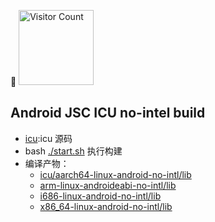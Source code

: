 <p>
<strong>👀</strong>
  <img src="https://profile-counter.glitch.me/LumenVestige.android-jsc-icu-build/count.svg" alt="Visitor Count"  width="120"/>
</p>

## Android JSC ICU no-intel build
+ [icu](icu):icu 源码
+ bash [./start.sh](start.sh) 执行构建
+ 编译产物：
  + [icu/aarch64-linux-android-no-intl/lib](icu/aarch64-linux-android-no-intl/lib)
  + [arm-linux-androideabi-no-intl/lib](icu/arm-linux-androideabi-no-intl/lib)
  + [i686-linux-android-no-intl/lib](icu/i686-linux-android-no-intl/lib)
  + [x86_64-linux-android-no-intl/lib](icu/x86_64-linux-android-no-intl/lib)
